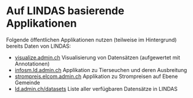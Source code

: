 # Auf LINDAS basierende Applikationen

Folgende öffentlichen Applikationen nutzen (teilweise im Hintergrund) bereits Daten von LINDAS:

* [visualize.admin.ch](https://visualize.admin.ch/) Visualisierung von Datensätzen (aufgewertet mit Annotationen)
* [infosm.ld.admin.ch](https://www.infosm.blv.admin.ch/) Applikation zu Tierseuchen und deren Ausbreitung
* [strompreis.elcom.admin.ch](https://www.strompreis.elcom.admin.ch/) Applikation zu Strompreisen auf Ebene Gemeinde
* [ld.admin.ch/datasets](https://ld.admin.ch/datasets/) Liste aller verfügbaren Datensätze in LINDAS
